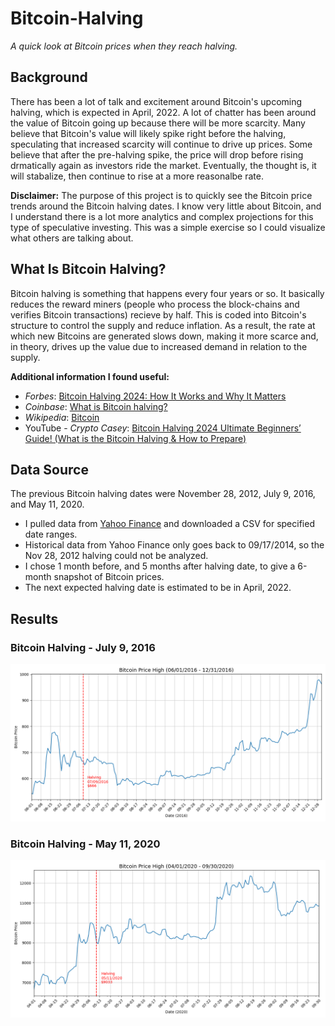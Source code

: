 # Bitcoin-Halving
*A quick look at Bitcoin prices when they reach halving.*

## Background
There has been a lot of talk and excitement around Bitcoin's upcoming halving, which is expected in April, 2022.  A lot of chatter has been around the value of Bitcoin going up because there will be more scarcity.  Many believe that Bitcoin's value will likely spike right before the halving, speculating that increased scarcity will continue to drive up prices.  Some believe that after the pre-halving spike, the price will drop before rising drmatically again as investors ride the market.  Eventually, the thought is, it will stabalize, then continue to rise at a more reasonalbe rate.  


**Disclaimer:**  The purpose of this project is to quickly see the Bitcoin price trends around the Bitcoin halving dates.  I know very little about Bitcoin, and I understand there is a lot more analytics and complex projections for this type of speculative investing.  This was a simple exercise so I could visualize what others are talking about. 

## What Is Bitcoin Halving?
Bitcoin halving is something that happens every four years or so.  It basically reduces the reward miners (people who process the block-chains and verifies Bitcoin transactions) recieve by half.  This is coded into Bitcoin's structure to control the supply and reduce inflation. As a result, the rate at which new Bitcoins are generated slows down, making it more scarce and, in theory, drives up the value due to increased demand in relation to the supply.

**Additional information I found useful:**
- *Forbes*:  [Bitcoin Halving 2024: How It Works and Why It Matters](https://www.forbes.com/advisor/investing/cryptocurrency/bitcoin-halving/)
- *Coinbase*:  [What is Bitcoin halving?](https://www.coinbase.com/learn/crypto-basics/what-is-a-bitcoin-halving)
- *Wikipedia*:  [Bitcoin](https://en.wikipedia.org/wiki/Bitcoin)
- YouTube - *Crypto Casey*:  [Bitcoin Halving 2024  Ultimate Beginners’ Guide! (What is the Bitcoin Halving & How to Prepare)](https://www.youtube.com/watch?v=4LkiOvdwOgg&ab_channel=CryptoCasey)



## Data Source
The previous Bitcoin halving dates were November 28, 2012, July 9, 2016, and May 11, 2020.  

- I pulled data from [Yahoo Finance](https://finance.yahoo.com/quote/BTC-USD/history) and downloaded a CSV for specified date ranges.
- Historical data from Yahoo Finance only goes back to 09/17/2014, so the Nov 28, 2012 halving could not be analyzed.
- I chose 1 month before, and 5 months after halving date, to give a 6-month snapshot of Bitcoin prices.
- The next expected halving date is estimated to be in April, 2022.

## Results

### Bitcoin Halving - July 9, 2016
![Bitcoin Halving - July 9, 2016](images/Bitcoin-Halving_07-09-2016.png)

### Bitcoin Halving - May 11, 2020
![Bitcoin Halving - May 11, 2020](images/Bitcoin-Halving_05-11-2020.png)